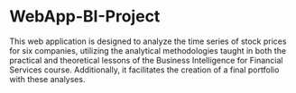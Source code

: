 # WebApp-BI-Project
This web application is designed to analyze the time series of stock prices for six companies, utilizing the analytical methodologies taught in both the practical and theoretical lessons of the Business Intelligence for Financial Services course. Additionally, it facilitates the creation of a final portfolio with these analyses.

